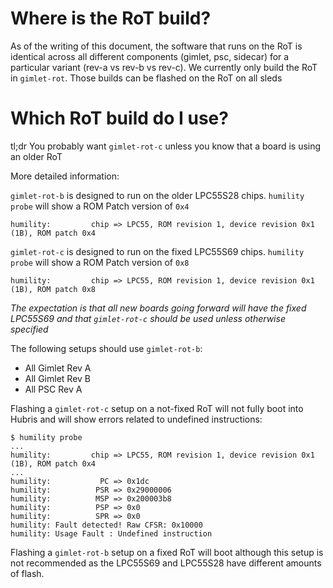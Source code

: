 # Where is the RoT build?

As of the writing of this document, the software that runs on the RoT is
identical across all different components (gimlet, psc, sidecar) for
a particular variant (rev-a vs rev-b vs rev-c). We currently only build
the RoT in `gimlet-rot`. Those builds can be flashed on the RoT on
all sleds

# Which RoT build do I use?

tl;dr You probably want `gimlet-rot-c` unless you know that a board is using an
older RoT

More detailed information:

`gimlet-rot-b` is designed to run on the older LPC55S28 chips.
`humility probe` will show a ROM Patch version of `0x4`

```
humility:         chip => LPC55, ROM revision 1, device revision 0x1 (1B), ROM patch 0x4
```

`gimlet-rot-c` is designed to run on the fixed LPC55S69 chips.
`humility probe` will show a ROM Patch version of `0x8`

```
humility:         chip => LPC55, ROM revision 1, device revision 0x1 (1B), ROM patch 0x8
```

*The expectation is that all new boards going forward will have the fixed
LPC55S69 and that `gimlet-rot-c` should be used unless otherwise specified*

The following setups should use `gimlet-rot-b`:

- All Gimlet Rev A
- All Gimlet Rev B
- All PSC Rev A

Flashing a `gimlet-rot-c` setup on a not-fixed RoT will not fully boot into
Hubris and will show errors related to undefined instructions:

```
$ humility probe
...
humility:         chip => LPC55, ROM revision 1, device revision 0x1 (1B), ROM patch 0x4
...
humility:           PC => 0x1dc      
humility:          PSR => 0x29000006 
humility:          MSP => 0x200003b8 
humility:          PSP => 0x0        
humility:          SPR => 0x0        
humility: Fault detected! Raw CFSR: 0x10000
humility: Usage Fault : Undefined instruction
```

Flashing a `gimlet-rot-b` setup on a fixed RoT will boot although this setup is
not recommended as the LPC55S69 and LPC55S28 have different amounts of flash.

